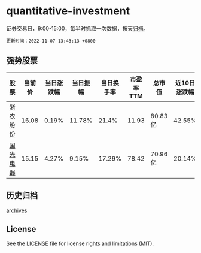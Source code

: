 # quantitative-investment

证券交易日，9:00-15:00，每半时抓取一次数据，按天[归档](archives)。

`更新时间：2022-11-07 13:43:13 +0800`

## 强势股票

|股票|当前价|当日涨跌幅|当日振幅|当日换手率|市盈率TTM|总市值|近10日涨跌幅|
|----|----|----|----|----|----|----|----|
|[浙农股份](https://xueqiu.com/S/SZ002758)|16.08|0.19%|11.78%|21.4%|11.93|80.83亿|42.55%|
|[国光电器](https://xueqiu.com/S/SZ002045)|15.15|4.27%|9.15%|17.29%|78.42|70.96亿|20.14%|

## 历史归档

[archives](archives)

## License

See the [LICENSE](LICENSE) file for license rights and limitations (MIT).